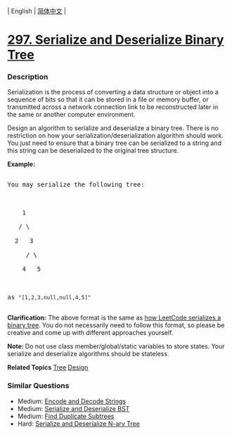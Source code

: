 | English | [简体中文](README.md) |

# [297. Serialize and Deserialize Binary Tree](https://leetcode-cn.com/problems/serialize-and-deserialize-binary-tree)
 ### Description
<p>Serialization is the process of converting a data structure or object into a sequence of bits so that it can be stored in a file or memory buffer, or transmitted across a network connection link to be reconstructed later in the same or another computer environment.</p>

<p>Design an algorithm to serialize and deserialize a binary tree. There is no restriction on how your serialization/deserialization algorithm should work. You just need to ensure that a binary tree can be serialized to a string and this string can be deserialized to the original tree structure.</p>

<p><strong>Example:&nbsp;</strong></p>

<pre>
You may serialize the following tree:

    1
   / \
  2   3
     / \
    4   5

as <code>&quot;[1,2,3,null,null,4,5]&quot;</code>
</pre>

<p><strong>Clarification:</strong> The above format is the same as <a href="/faq/#binary-tree">how LeetCode serializes a binary tree</a>. You do not necessarily need to follow this format, so please be creative and come up with different approaches yourself.</p>

<p><strong>Note:&nbsp;</strong>Do not use class member/global/static variables to store states. Your serialize and deserialize algorithms should be stateless.</p>

**Related Topics**  [Tree](https://leetcode-cn.com/tag/tree) [Design](https://leetcode-cn.com/tag/design) 

### Similar Questions
 - Medium:	[Encode and Decode Strings](https://leetcode-cn.com/problems/encode-and-decode-strings) 
 - Medium:	[Serialize and Deserialize BST](https://leetcode-cn.com/problems/serialize-and-deserialize-bst) 
 - Medium:	[Find Duplicate Subtrees](https://leetcode-cn.com/problems/find-duplicate-subtrees) 
 - Hard:	[Serialize and Deserialize N-ary Tree](https://leetcode-cn.com/problems/serialize-and-deserialize-n-ary-tree) 
